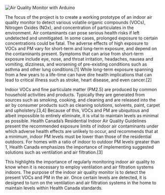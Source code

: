 ![Air Quality Monitor with Arduino](https://github.com/marianaquilizan/Air-Quality-Monitor/assets/167345394/e854e515-b7ba-45f3-9fb0-f1b1b4925141)

The focus of the project is to create a working prototype of an indoor air quality monitor to detect various volatile organic compounds (VOCs), Nitrogen Oxides (NOx), and concentration of particulates in the environment. Air contaminants can pose serious health risks if left undetected and unmitigated. In some cases, prolonged exposure to certain concentrations could be fatal. The adverse effects of high exposure to VOCs and PM vary for short-term and long-term exposure, and depend on the contaminants present. Symptoms that can arise from short-term exposure include eye, nose, and throat irritation, headaches, nausea and vomiting, dizziness, and worsening of pre-existing conditions such as asthma and other lung conditions.[1] While long-term exposure spanning from a few years to a life-time can have dire health implications that can lead to critical illness such as stroke, heart disease, and even cancer.[2]

Indoor VOCs and fine particulate matter (PM2.5) are produced by common household activities and products. Typically they are generated from sources such as smoking, cooking, and cleaning and are released into the air by consumer products such as cleaning solutions, solvents, paint, carpet and upholstery.[3,4] Because of this, VOCs and PM are ubiquitous and albeit impossible to entirely eliminate, it is vital to maintain levels as minimal as possible. Health Canada’s Residential Indoor Air Quality Guidelines present the recommended exposure limits of indoor air contaminants under which adverse health effects are unlikely to occur, and recommends that at a minimum, indoor PM levels must be lower than those of the residential outdoors. For homes with a ratio of indoor to outdoor PM levels greater than 1, Health Canada emphasizes the importance of implementing suggested solutions such as ventilation and air filtration.[3]

This highlights the importance of regularly monitoring indoor air quality to know when it is necessary to employ ventilation and air filtration systems indoors. The purpose of the indoor air quality monitor is to detect the present VOCs and PM in the air. Once certain levels are detected, it is designed to turn on the ventilation and air filtration systems in the home to maintain levels within Health Canada standards.

